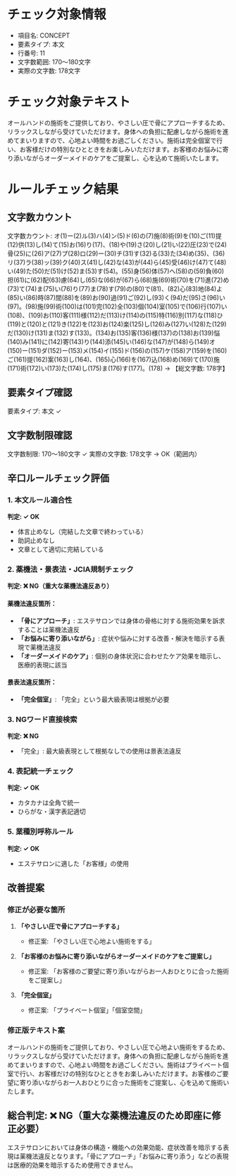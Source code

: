 # チェック対象情報

- 項目名: CONCEPT
- 要素タイプ: 本文
- 行番号: 11
- 文字数範囲: 170～180文字
- 実際の文字数: 178文字

# チェック対象テキスト

オールハンドの施術をご提供しており、やさしい圧で骨にアプローチするため、リラックスしながら受けていただけます。身体への負担に配慮しながら施術を進めてまいりますので、心地よい時間をお過ごしください。施術は完全個室で行い、お客様だけの特別なひとときをお楽しみいただけます。お客様のお悩みに寄り添いながらオーダーメイドのケアをご提案し、心を込めて施術いたします。

# ルールチェック結果

## 文字数カウント
文字数カウント: オ(1)ー(2)ル(3)ハ(4)ン(5)ド(6)の(7)施(8)術(9)を(10)ご(11)提(12)供(13)し(14)て(15)お(16)り(17)、(18)や(19)さ(20)し(21)い(22)圧(23)で(24)骨(25)に(26)ア(27)プ(28)ロ(29)ー(30)チ(31)す(32)る(33)た(34)め(35)、(36)リ(37)ラ(38)ッ(39)ク(40)ス(41)し(42)な(43)が(44)ら(45)受(46)け(47)て(48)い(49)た(50)だ(51)け(52)ま(53)す(54)。(55)身(56)体(57)へ(58)の(59)負(60)担(61)に(62)配(63)慮(64)し(65)な(66)が(67)ら(68)施(69)術(70)を(71)進(72)め(73)て(74)ま(75)い(76)り(77)ま(78)す(79)の(80)で(81)、(82)心(83)地(84)よ(85)い(86)時(87)間(88)を(89)お(90)過(91)ご(92)し(93)く(94)だ(95)さ(96)い(97)。(98)施(99)術(100)は(101)完(102)全(103)個(104)室(105)で(106)行(107)い(108)、(109)お(110)客(111)様(112)だ(113)け(114)の(115)特(116)別(117)な(118)ひ(119)と(120)と(121)き(122)を(123)お(124)楽(125)し(126)み(127)い(128)た(129)だ(130)け(131)ま(132)す(133)。(134)お(135)客(136)様(137)の(138)お(139)悩(140)み(141)に(142)寄(143)り(144)添(145)い(146)な(147)が(148)ら(149)オ(150)ー(151)ダ(152)ー(153)メ(154)イ(155)ド(156)の(157)ケ(158)ア(159)を(160)ご(161)提(162)案(163)し(164)、(165)心(166)を(167)込(168)め(169)て(170)施(171)術(172)い(173)た(174)し(175)ま(176)す(177)。(178) → 【総文字数: 178字】

## 要素タイプ確認
要素タイプ: 本文 ✓

## 文字数制限確認
文字数制限: 170～180文字 ✓
実際の文字数: 178文字 → OK（範囲内）

## 辛口ルールチェック評価

### 1. 本文ルール適合性
**判定: ✓ OK**
- 体言止めなし（完結した文章で終わっている）
- 助詞止めなし
- 文章として適切に完結している

### 2. 薬機法・景表法・JCIA規制チェック
**判定: ❌ NG（重大な薬機法違反あり）**

#### 薬機法違反箇所：
- **「骨にアプローチ」**: エステサロンでは身体の骨格に対する施術効果を訴求することは薬機法違反
- **「お悩みに寄り添いながら」**: 症状や悩みに対する改善・解決を暗示する表現で薬機法違反
- **「オーダーメイドのケア」**: 個別の身体状況に合わせたケア効果を暗示し、医療的表現に該当

#### 景表法違反箇所：
- **「完全個室」**: 「完全」という最大級表現は根拠が必要

### 3. NGワード直接検索
**判定: ❌ NG**
- 「完全」: 最大級表現として根拠なしでの使用は景表法違反

### 4. 表記統一チェック
**判定: ✓ OK**
- カタカナは全角で統一
- ひらがな・漢字表記適切

### 5. 業種別呼称ルール
**判定: ✓ OK**
- エステサロンに適した「お客様」の使用

## 改善提案

### 修正が必要な箇所
1. **「やさしい圧で骨にアプローチする」**
   - 修正案: 「やさしい圧で心地よい施術をする」

2. **「お客様のお悩みに寄り添いながらオーダーメイドのケアをご提案し」**
   - 修正案: 「お客様のご要望に寄り添いながらお一人おひとりに合った施術をご提案し」

3. **「完全個室」**
   - 修正案: 「プライベート個室」「個室空間」

### 修正版テキスト案
オールハンドの施術をご提供しており、やさしい圧で心地よい施術をするため、リラックスしながら受けていただけます。身体への負担に配慮しながら施術を進めてまいりますので、心地よい時間をお過ごしください。施術はプライベート個室で行い、お客様だけの特別なひとときをお楽しみいただけます。お客様のご要望に寄り添いながらお一人おひとりに合った施術をご提案し、心を込めて施術いたします。

## 総合判定: ❌ NG（重大な薬機法違反のため即座に修正必要）

エステサロンにおいては身体の構造・機能への効果効能、症状改善を暗示する表現は薬機法違反となります。「骨にアプローチ」「お悩みに寄り添う」などの表現は医療的効果を暗示するため使用できません。
